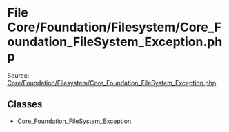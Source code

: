 File Core/Foundation/Filesystem/Core_Foundation_FileSystem_Exception.php
=========
Source: [Core/Foundation/Filesystem/Core_Foundation_FileSystem_Exception.php](https://github.com/PrestaShop/PrestaShop/blob/1.6.1.1/Core/Foundation/Filesystem/Core_Foundation_FileSystem_Exception.php)


Classes
-------

* [Core_Foundation_FileSystem_Exception](class.Core_Foundation_FileSystem_Exception)

